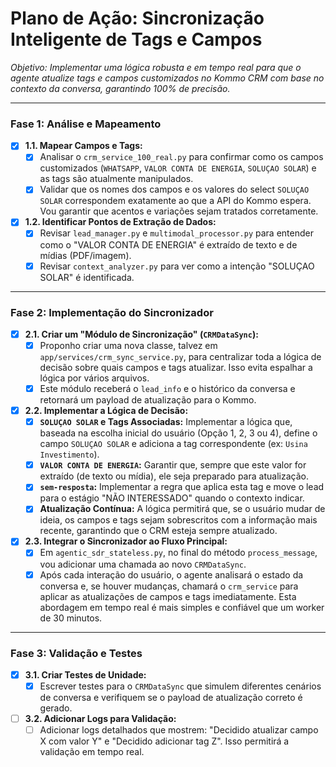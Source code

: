 # Plano de Ação: Sincronização Inteligente de Tags e Campos

*Objetivo: Implementar uma lógica robusta e em tempo real para que o agente atualize tags e campos customizados no Kommo CRM com base no contexto da conversa, garantindo 100% de precisão.*

---

### Fase 1: Análise e Mapeamento

- [x] **1.1. Mapear Campos e Tags:**
  - [x] Analisar o `crm_service_100_real.py` para confirmar como os campos customizados (`WHATSAPP`, `VALOR CONTA DE ENERGIA`, `SOLUÇAO SOLAR`) e as tags são atualmente manipulados.
  - [x] Validar que os nomes dos campos e os valores do select `SOLUÇAO SOLAR` correspondem exatamente ao que a API do Kommo espera. Vou garantir que acentos e variações sejam tratados corretamente.

- [x] **1.2. Identificar Pontos de Extração de Dados:**
  - [x] Revisar `lead_manager.py` e `multimodal_processor.py` para entender como o "VALOR CONTA DE ENERGIA" é extraído de texto e de mídias (PDF/imagem).
  - [x] Revisar `context_analyzer.py` para ver como a intenção "SOLUÇAO SOLAR" é identificada.

---

### Fase 2: Implementação do Sincronizador

- [x] **2.1. Criar um "Módulo de Sincronização" (`CRMDataSync`):**
  - [x] Proponho criar uma nova classe, talvez em `app/services/crm_sync_service.py`, para centralizar toda a lógica de decisão sobre quais campos e tags atualizar. Isso evita espalhar a lógica por vários arquivos.
  - [x] Este módulo receberá o `lead_info` e o histórico da conversa e retornará um payload de atualização para o Kommo.

- [x] **2.2. Implementar a Lógica de Decisão:**
  - [x] **`SOLUÇAO SOLAR` e Tags Associadas:** Implementar a lógica que, baseada na escolha inicial do usuário (Opção 1, 2, 3 ou 4), define o campo `SOLUÇAO SOLAR` e adiciona a tag correspondente (ex: `Usina Investimento`).
  - [x] **`VALOR CONTA DE ENERGIA`:** Garantir que, sempre que este valor for extraído (de texto ou mídia), ele seja preparado para atualização.
  - [x] **`sem-resposta`:** Implementar a regra que aplica esta tag e move o lead para o estágio "NÃO INTERESSADO" quando o contexto indicar.
  - [x] **Atualização Contínua:** A lógica permitirá que, se o usuário mudar de ideia, os campos e tags sejam sobrescritos com a informação mais recente, garantindo que o CRM esteja sempre atualizado.

- [x] **2.3. Integrar o Sincronizador ao Fluxo Principal:**
  - [x] Em `agentic_sdr_stateless.py`, no final do método `process_message`, vou adicionar uma chamada ao novo `CRMDataSync`.
  - [x] Após cada interação do usuário, o agente analisará o estado da conversa e, se houver mudanças, chamará o `crm_service` para aplicar as atualizações de campos e tags imediatamente. Esta abordagem em tempo real é mais simples e confiável que um worker de 30 minutos.

---

### Fase 3: Validação e Testes

- [x] **3.1. Criar Testes de Unidade:**
  - [x] Escrever testes para o `CRMDataSync` que simulem diferentes cenários de conversa e verifiquem se o payload de atualização correto é gerado.
- [ ] **3.2. Adicionar Logs para Validação:**
  - [ ] Adicionar logs detalhados que mostrem: "Decidido atualizar campo X com valor Y" e "Decidido adicionar tag Z". Isso permitirá a validação em tempo real.